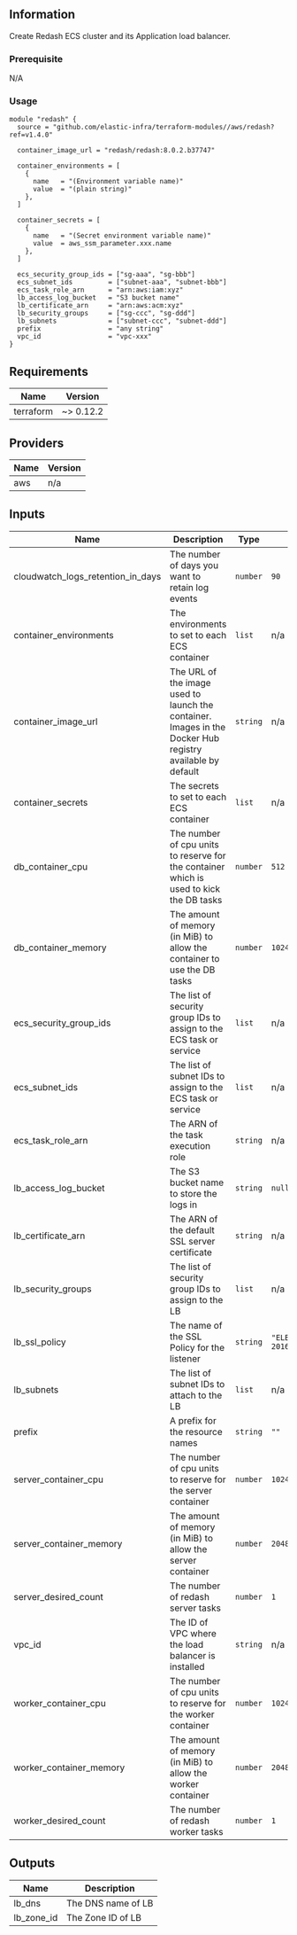 <!-- BEGINNING OF PRE-COMMIT-TERRAFORM DOCS HOOK -->
## Information

Create Redash ECS cluster and its Application load balancer.

### Prerequisite

N/A

### Usage

```hcl
module "redash" {
  source = "github.com/elastic-infra/terraform-modules//aws/redash?ref=v1.4.0"

  container_image_url = "redash/redash:8.0.2.b37747"

  container_environments = [
    {
      name   = "(Environment variable name)"
      value  = "(plain string)"
    },
  ]

  container_secrets = [
    {
      name   = "(Secret environment variable name)"
      value  = aws_ssm_parameter.xxx.name
    },
  ]

  ecs_security_group_ids = ["sg-aaa", "sg-bbb"]
  ecs_subnet_ids         = ["subnet-aaa", "subnet-bbb"]
  ecs_task_role_arn      = "arn:aws:iam:xyz"
  lb_access_log_bucket   = "S3 bucket name"
  lb_certificate_arn     = "arn:aws:acm:xyz"
  lb_security_groups     = ["sg-ccc", "sg-ddd"]
  lb_subnets             = ["subnet-ccc", "subnet-ddd"]
  prefix                 = "any string"
  vpc_id                 = "vpc-xxx"
}
```

## Requirements

| Name | Version |
|------|---------|
| terraform | ~> 0.12.2 |

## Providers

| Name | Version |
|------|---------|
| aws | n/a |

## Inputs

| Name | Description | Type | Default | Required |
|------|-------------|------|---------|:--------:|
| cloudwatch\_logs\_retention\_in\_days | The number of days you want to retain log events | `number` | `90` | no |
| container\_environments | The environments to set to each ECS container | `list` | n/a | yes |
| container\_image\_url | The URL of the image used to launch the container. Images in the Docker Hub registry available by default | `string` | n/a | yes |
| container\_secrets | The secrets to set to each ECS container | `list` | n/a | yes |
| db\_container\_cpu | The number of cpu units to reserve for the container which is used to kick the DB tasks | `number` | `512` | no |
| db\_container\_memory | The amount of memory (in MiB) to allow the container to use the DB tasks | `number` | `1024` | no |
| ecs\_security\_group\_ids | The list of security group IDs to assign to the ECS task or service | `list` | n/a | yes |
| ecs\_subnet\_ids | The list of subnet IDs to assign to the ECS task or service | `list` | n/a | yes |
| ecs\_task\_role\_arn | The ARN of the task execution role | `string` | n/a | yes |
| lb\_access\_log\_bucket | The S3 bucket name to store the logs in | `string` | `null` | no |
| lb\_certificate\_arn | The ARN of the default SSL server certificate | `string` | n/a | yes |
| lb\_security\_groups | The list of security group IDs to assign to the LB | `list` | n/a | yes |
| lb\_ssl\_policy | The name of the SSL Policy for the listener | `string` | `"ELBSecurityPolicy-2016-08"` | no |
| lb\_subnets | The list of subnet IDs to attach to the LB | `list` | n/a | yes |
| prefix | A prefix for the resource names | `string` | `""` | no |
| server\_container\_cpu | The number of cpu units to reserve for the server container | `number` | `1024` | no |
| server\_container\_memory | The amount of memory (in MiB) to allow the server container | `number` | `2048` | no |
| server\_desired\_count | The number of redash server tasks | `number` | `1` | no |
| vpc\_id | The ID of VPC where the load balancer is installed | `string` | n/a | yes |
| worker\_container\_cpu | The number of cpu units to reserve for the worker container | `number` | `1024` | no |
| worker\_container\_memory | The amount of memory (in MiB) to allow the worker container | `number` | `2048` | no |
| worker\_desired\_count | The number of redash worker tasks | `number` | `1` | no |

## Outputs

| Name | Description |
|------|-------------|
| lb\_dns | The DNS name of LB |
| lb\_zone\_id | The Zone ID of LB |

<!-- END OF PRE-COMMIT-TERRAFORM DOCS HOOK -->
